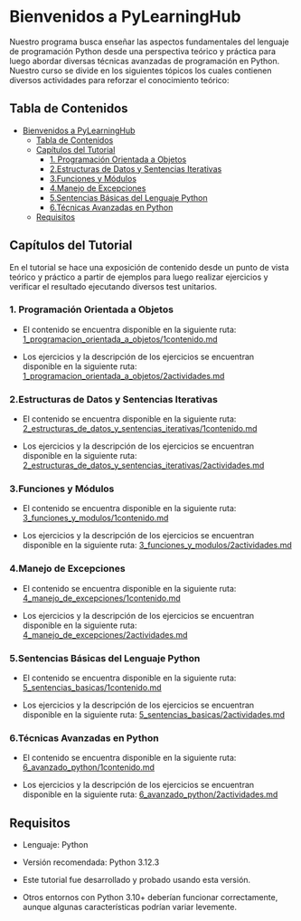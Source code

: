 # Bienvenidos a PyLearningHub

Nuestro programa busca enseñar las aspectos fundamentales del lenguaje de programación Python desde una perspectiva teórico y práctica para luego abordar diversas técnicas avanzadas de programación en Python.
Nuestro curso se divide en los siguientes tópicos los cuales contienen diversos actividades para reforzar el conocimiento teórico:

## Tabla de Contenidos

- [Bienvenidos a PyLearningHub](#bienvenidos-a-pylearninghub)
  - [Tabla de Contenidos](#tabla-de-contenidos)
  - [Capítulos del Tutorial](#capítulos-del-tutorial)
    - [1. Programación Orientada a Objetos](#1-programación-orientada-a-objetos)
    - [2.Estructuras de Datos y Sentencias Iterativas](#2estructuras-de-datos-y-sentencias-iterativas)
    - [3.Funciones y Módulos](#3funciones-y-módulos)
    - [4.Manejo de Excepciones](#4manejo-de-excepciones)
    - [5.Sentencias Básicas del Lenguaje Python](#5sentencias-básicas-del-lenguaje-python)
    - [6.Técnicas Avanzadas en Python](#6técnicas-avanzadas-en-python)
  - [Requisitos](#requisitos)

## Capítulos del Tutorial

En el tutorial se hace una exposición de contenido desde un punto de vista teórico y práctico a partir de ejemplos para luego realizar ejercicios y verificar el resultado ejecutando diversos test unitarios.

### 1. Programación Orientada a Objetos

- El contenido se encuentra disponible en la siguiente ruta: [1_programacion_orientada_a_objetos/1contenido.md](./1_programacion_orientada_a_objetos/1contenido.md)

- Los ejercicios y la descripción de los ejercicios se encuentran disponible en la siguiente ruta: [1_programacion_orientada_a_objetos/2actividades.md](./1_programacion_orientada_a_objetos/2actividades.md)

### 2.Estructuras de Datos y Sentencias Iterativas

- El contenido se encuentra disponible en la siguiente ruta: [2_estructuras_de_datos_y_sentencias_iterativas/1contenido.md](./2_estructuras_de_datos_y_sentencias_iterativas/1contenido.md)

- Los ejercicios y la descripción de los ejercicios se encuentran disponible en la siguiente ruta: [2_estructuras_de_datos_y_sentencias_iterativas/2actividades.md](./2_estructuras_de_datos_y_sentencias_iterativas/2actividades.md)

### 3.Funciones y Módulos

- El contenido se encuentra disponible en la siguiente ruta: [3_funciones_y_modulos/1contenido.md](./3_funciones_y_modulos/1contenido.md)

- Los ejercicios y la descripción de los ejercicios se encuentran disponible en la siguiente ruta: [3_funciones_y_modulos/2actividades.md](./3_funciones_y_modulos/2actividades.md)

### 4.Manejo de Excepciones

- El contenido se encuentra disponible en la siguiente ruta: [4_manejo_de_excepciones/1contenido.md](./4_manejo_de_excepciones/1contenido.md)

- Los ejercicios y la descripción de los ejercicios se encuentran disponible en la siguiente ruta: [4_manejo_de_excepciones/2actividades.md](./4_manejo_de_excepciones/2actividades.md)

### 5.Sentencias Básicas del Lenguaje Python

- El contenido se encuentra disponible en la siguiente ruta: [5_sentencias_basicas/1contenido.md](./5_sentencias_basicas/1contenido.md)

- Los ejercicios y la descripción de los ejercicios se encuentran disponible en la siguiente ruta: [5_sentencias_basicas/2actividades.md](./5_sentencias_basicas/2actividades.md)

### 6.Técnicas Avanzadas en Python

- El contenido se encuentra disponible en la siguiente ruta: [6_avanzado_python/1contenido.md](./6_avanzado_python/1contenido.md)

- Los ejercicios y la descripción de los ejercicios se encuentran disponible en la siguiente ruta: [6_avanzado_python/2actividades.md](./6_avanzado_python/2actividades.md)

## Requisitos

- Lenguaje: Python

- Versión recomendada: Python 3.12.3

- Este tutorial fue desarrollado y probado usando esta versión.

- Otros entornos con Python 3.10+ deberían funcionar correctamente, aunque algunas características podrían variar levemente.
